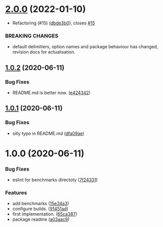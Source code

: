 # [2.0.0](https://github.com/xobotyi/bem/compare/v1.0.2...v2.0.0) (2022-01-10)


* Refactoring (#15) ([dbde3b0](https://github.com/xobotyi/bem/commit/dbde3b011b885a1a4ae559713a02c98b8564f40b)), closes [#15](https://github.com/xobotyi/bem/issues/15)


### BREAKING CHANGES

* default delimitiers, option names and package behaviour has changed, revision docs for actualisation.

## [1.0.2](https://github.com/xobotyi/bem/compare/v1.0.1...v1.0.2) (2020-06-11)


### Bug Fixes

* README.md is better now. ([e424342](https://github.com/xobotyi/bem/commit/e424342c54e236b87fa532026a3f9adcade8afb2))

## [1.0.1](https://github.com/xobotyi/bem/compare/v1.0.0...v1.0.1) (2020-06-11)


### Bug Fixes

* silly typo in README.md ([dfa09ae](https://github.com/xobotyi/bem/commit/dfa09ae1d264382d27ce9c7aef4cd04c53914e6e))

# 1.0.0 (2020-06-11)


### Bug Fixes

* eslint for benchmarks directoty ([7f24331](https://github.com/xobotyi/bem/commit/7f24331da952609a25eaf0827771efbff20d294f))


### Features

* add benchmarks ([15e34a3](https://github.com/xobotyi/bem/commit/15e34a363e127532a01461d4858eaab3965c42e9))
* configure builds. ([91451ad](https://github.com/xobotyi/bem/commit/91451ad6de0af3dae0b93060d6ce5e69b0619f3e))
* first implementation. ([65ca387](https://github.com/xobotyi/bem/commit/65ca387a4d8277f499ee0866a420217a32fd8ff5))
* package readme ([a03aac9](https://github.com/xobotyi/bem/commit/a03aac949b7755532bab84b0be476e3ad5c94d89))

